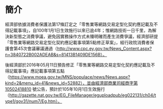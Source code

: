 # 簡介

經濟部依據消費者保護法第17條訂定之「零售業等網路交易定型化契約應記載及不得記載事項」，自100年1月1日生效施行以來已逾4年；惟網路技術一日千里，為解決新型態之消費爭議，避免因實務操作方式未臻明確而產生消費爭議，經濟部研提「零售業等網路交易定型化契約應記載事項第5點修正草案」，經行政院消費者保護會第45次會議審議通過（http://www.cpc.ey.gov.tw/News_Content.aspx?n=3840722B002ADEAB&s=81413B1409DE156B）。

後經濟部於2016年05月11日預告修正「零售業等網路交易定型化契約應記載及不得記載事項」應記載事項第五點
（https://www.moea.gov.tw/MNS/populace/news/News.aspx?kind=2&menu_id=41&news_id=52882），並由經濟部商業司經商字第10502418810 號公告，預計於105年10月1日生效施行（http://gazette.nat.gov.tw/EG_FileManager/eguploadpub/eg022131/ch04/type1/gov31/num7/Eg.htm）。
